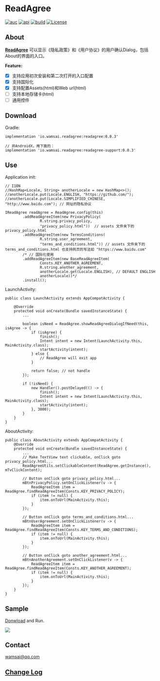 # ReadAgree

[![auc][aucSvg]][auc] [![api][apiSvg]][api] [![build][buildSvg]][build] [![License][licenseSvg]][license]

## About

**[ReadAgree][readme]** 可以显示《隐私政策》和《用户协议》的用户确认Dialog，包括About的界面的入口。

**Feature:**

- [x] 支持应用初次安装和第二次打开的入口配置
- [x] 支持国际化
- [x] 支持配置Assets(html)和Web url(html)
- [ ] 支持本地存储卡(html)
- [ ] 通用控件

## Download

Gradle:
```
implementation 'io.wamsai.readagree:readagree:0.0.3'

// 非AndroidX，用下面的：
implementation 'io.wamsai.readagree:readagree-support:0.0.3'
```

## Use

Application init:
```
// I18N
//HashMap<Locale, String> anotherLocale = new HashMap<>();
//anotherLocale.put(Locale.ENGLISH, "https://github.com/");
//anotherLocale.put(Locale.SIMPLIFIED_CHINESE, "http://www.baidu.com"); // 网址的隐私协议

IReadAgree readAgree = ReadAgree.config(this)
        .addReadAgreeItem(new PrivacyPolicy(
                R.string.privacy_policy,
                "privacy_policy.html"))  // assets 文件夹下的 privacy_policy.html
        .addReadAgreeItem(new TermsConditions(
                R.string.user_agreement,
                "terms_and_conditions.html")) // assets 文件夹下的 terms_and_conditions.html 也支持网页的写法如 "https://www.baidu.com"
        /* // 国际化使用
        .addReadAgreeItem(new BaseReadAgreeItem(
                Consts.KEY_ANOTHER_AGREEMENT,
                R.string.another_agreement,
                anotherLocale.get(Locale.ENGLISH), // DEFAULT ENGLISH
                anotherLocale))*/
        .install();
```

LaunchActivity:
```
public class LaunchActivity extends AppCompatActivity {

    @Override
    protected void onCreate(Bundle savedInstanceState) {
        ...

        boolean isNeed = ReadAgree.showReadAgreeDialogIfNeed(this, isAgree -> {
            if (isAgree) {
                finish();
                Intent intent = new Intent(LaunchActivity.this, MainActivity.class);
                startActivity(intent);
            } else {
                // ReadAgree will exit app
            }

            return false; // not handle
        });

        if (!isNeed) {
            new Handler().postDelayed(() -> {
                finish();
                Intent intent = new Intent(LaunchActivity.this, MainActivity.class);
                startActivity(intent);
            }, 3000);
        }
    }
}
```

AboutActivity:
```
public class AboutActivity extends AppCompatActivity {
    @Override
    protected void onCreate(Bundle savedInstanceState) {
        ...
        // Make TextView text clickable, onClick goto privacy_policy.html...
        ReadAgreeUtils.setClickableContent(ReadAgree.getInstance(), mTvClickContent);

        // Button onClick goto privacy_policy.html...
        mBtnPrivacyPolicy.setOnClickListener(v -> {
            ReadAgreeItem item = ReadAgree.findReadAgreeItem(Consts.KEY_PRIVACY_POLICY);
            if (item != null) {
                item.onToUrl(MainActivity.this);
            }
        });

        // Button onClick goto terms_and_conditions.html...
        mBtnUserAgreement.setOnClickListener(v -> {
            ReadAgreeItem item = ReadAgree.findReadAgreeItem(Consts.KEY_TERMS_AND_CONDITIONS);
            if (item != null) {
                item.onToUrl(MainActivity.this);
            }
        });

        // Button onClick goto another_agreement.html...
        mBtnAnotherAgreement.setOnClickListener(v -> {
            ReadAgreeItem item = ReadAgree.findReadAgreeItem(Consts.KEY_ANOTHER_AGREEMENT);
            if (item != null) {
                item.onToUrl(MainActivity.this);
            }
        });
    }
}
```

## Sample

[Donwload](https://github.com/WAMsAI/readagree.git) and Run. 

![](sample.gif)


## Contact
<wamsai@qq.com>

## [Change Log][changeLog.md]

[aucSvg]: https://img.shields.io/badge/ReadAgree-v0.0.3-brightgreen
[auc]: https://github.com/WAMsAI/readagree

[apiSvg]: https://img.shields.io/badge/API-19+-brightgreen.svg
[api]: https://android-arsenal.com/api?level=19

[buildSvg]: https://img.shields.io/badge/build-null-red
[build]: https://travis-ci.org/WAMsAI/readagree

[licenseSvg]: https://img.shields.io/badge/License-Apache--2.0-brightgreen.svg
[license]: https://github.com/WAMsAI/readagree/blob/master/LICENSE

[readme]: https://github.com/WAMsAI/readagree
[readme-cn]: https://github.com/WAMsAI/readagree/blob/master/README-CN.md

[changeLog.md]: https://github.com/WAMsAI/readagree/blob/master/CHANGELOG.md

[blogSvg]: 
[blog]: 

[jianshuSvg]: 
[jianshu]: 

[weiboSvg]: 
[weibo]: 

[qqgroupSvg]: 
[qqgroup]: 
